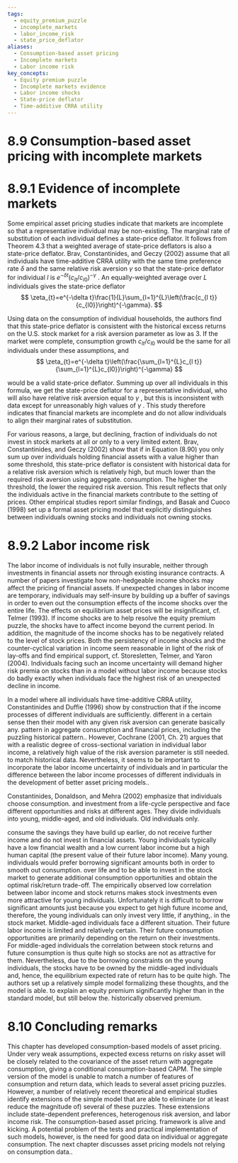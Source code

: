 ```yaml
---
tags:
  - equity_premium_puzzle
  - incomplete_markets
  - labor_income_risk
  - state_price_deflator
aliases:
  - Consumption-based asset pricing
  - Incomplete markets
  - Labor income risk
key_concepts:
  - Equity premium puzzle
  - Incomplete markets evidence
  - Labor income shocks
  - State-price deflator
  - Time-additive CRRA utility
---
```


# 8.9 Consumption-based asset pricing with incomplete markets  

# 8.9.1 Evidence of incomplete markets  

Some empirical asset pricing studies indicate that markets are incomplete so that a representative individual may be non-existing. The marginal rate of substitution of each individual defines a state-price deflator. It follows from Theorem 4.3 that a weighted average of state-price deflators is also a state-price deflator. Brav, Constantinides, and Geczy (2002) assume that all individuals have time-additive CRRA utility with the same time preference rate $\delta$ and the same relative risk aversion $\gamma$ so that the state-price deflator for individual $\textit{l}$ is $e^{-\delta t}\left(c_{l t}/c_{l0}\right)^{-\gamma}$ . An equally-weighted average over $L$ individuals gives the state-price deflator  
$$
\zeta_{t}=e^{-\delta t}\frac{1}{L}\sum_{l=1}^{L}\left(\frac{c_{l t}}{c_{l0}}\right)^{-\gamma}.
$$  

Using data on the consumption of individual households, the authors find that this state-price deflator is consistent with the historical excess returns on the U.S. stock market for a risk aversion parameter as low as 3. If the market were complete, consumption growth $c_{l t}/c_{l0}$ would be the same for all individuals under these assumptions, and  
$$
\zeta_{t}=e^{-\delta t}\left(\frac{\sum_{l=1}^{L}c_{l t}}{\sum_{l=1}^{L}c_{l0}}\right)^{-\gamma}
$$  

would be a valid state-price deflator. Summing up over all individuals in this formula, we get the state-price deflator for a representative individual, who will also have relative risk aversion equal to $\gamma$ , but this is inconsistent with data except for unreasonably high values of $\gamma$ . This study therefore indicates that financial markets are incomplete and do not allow individuals to align their marginal rates of substitution.  

For various reasons, a large, but declining, fraction of individuals do not invest in stock markets at all or only to a very limited extent. Brav, Constantinides, and Geczy (2002) show that if in Equation (8.90) you only sum up over individuals holding financial assets with a value higher than some threshold, this state-price deflator is consistent with historical data for a relative risk aversion which is relatively high, but much lower than the required risk aversion using aggregate. consumption. The higher the threshold, the lower the required risk aversion. This result reflects that only the individuals active in the financial markets contribute to the setting of prices. Other empirical studies report similar findings, and Basak and Cuoco (1998) set up a formal asset pricing model that explicitly distinguishes between individuals owning stocks and individuals not owning stocks.  

# 8.9.2 Labor income risk  

The labor income of individuals is not fully insurable, neither through investments in financial assets nor through existing insurance contracts. A number of papers investigate how non-hedgeable income shocks may affect the pricing of financial assets. If unexpected changes in labor income are temporary, individuals may self-insure by building up a buffer of savings in order to even out the consumption effects of the income shocks over the entire life. The effects on equilibrium asset prices will be insignificant, cf. Telmer (1993). If income shocks are to help resolve the equity premium puzzle, the shocks have to affect income beyond the current period. In addition, the magnitude of the income shocks has to be negatively related to the level of stock prices. Both the persistency of income shocks and the counter-cyclical variation in income seem reasonable in light of the risk of lay-offs and find empirical support, cf. Storesletten, Telmer, and Yaron (2004). Individuals facing such an income uncertainty will demand higher risk premia on stocks than in a model without labor income because stocks do badly exactly when individuals face the highest risk of an unexpected decline in income.  

In a model where all individuals have time-additive CRRA utility, Constantinides and Duffie (1996) show by construction that if the income processes of different individuals are sufficiently. different in a certain sense then their model with any given risk aversion can generate basically any. pattern in aggregate consumption and financial prices, including the puzzling historical pattern.. However, Cochrane (2001, Ch. 21) argues that with a realistic degree of cross-sectional variation in individual labor income, a relatively high value of the risk aversion parameter is still needed. to match historical data. Nevertheless, it seems to be important to incorporate the labor income uncertainty of individuals and in particular the difference between the labor income processes of different individuals in the development of better asset pricing models..  

Constantinides, Donaldson, and Mehra (2002) emphasize that individuals choose consumption. and investment from a life-cycle perspective and face different opportunities and risks at different ages. They divide individuals into young, middle-aged, and old individuals. Old individuals only.  

consume the savings they have build up earlier, do not receive further income and do not invest in financial assets. Young individuals typically have a low financial wealth and a low current labor income but a high human capital (the present value of their future labor income). Many young. individuals would prefer borrowing significant amounts both in order to smooth out consumption. over life and to be able to invest in the stock market to generate additional consumption opportunities and obtain the optimal risk/return trade-off. The empirically observed low correlation between labor income and stock returns makes stock investments even more attractive for young individuals. Unfortunately it is difficult to borrow significant amounts just because you expect to get high future income and, therefore, the young individuals can only invest very little, if anything,. in the stock market. Middle-aged individuals face a different situation. Their future labor income is limited and relatively certain. Their future consumption opportunities are primarily depending on the return on their investments. For middle-aged individuals the correlation between stock returns and future consumption is thus quite high so stocks are not as attractive for them. Nevertheless, due to the borrowing constraints on the young individuals, the stocks have to be owned by the middle-aged individuals and, hence, the equilibrium expected rate of return has to be quite high. The authors set up a relatively simple model formalizing these thoughts, and the model is able. to explain an equity premium significantly higher than in the standard model, but still below the. historically observed premium.  

# 8.10 Concluding remarks  

This chapter has developed consumption-based models of asset pricing. Under very weak assumptions, expected excess returns on risky asset will be closely related to the covariance of the asset return with aggregate consumption, giving a conditional consumption-based CAPM. The simple version of the model is unable to match a number of features of consumption and return data, which leads to several asset pricing puzzles. However, a number of relatively recent theoretical and empirical studies identify extensions of the simple model that are able to eliminate (or at least reduce the magnitude of) several of these puzzles. These extensions include state-dependent preferences, heterogenous risk aversion, and labor income risk. The consumption-based asset pricing. framework is alive and kicking. A potential problem of the tests and practical implementation of such models, however, is the need for good data on individual or aggregate consumption. The next chapter discusses asset pricing models not relying on consumption data..
